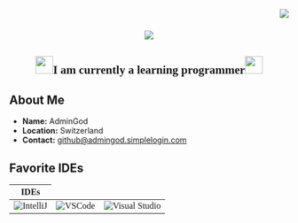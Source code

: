 <img align="right" src="https://visitor-badge.laobi.icu/badge?page_id=AdminGodZ.AdminGodZ" />

<h1 align="center" style="font-family: 'Baloo Thambi 2', cursive;">
    <img src="https://readme-typing-svg.herokuapp.com/?font=Baloo+Thambi+2&size=35&center=true&vCenter=true&width=500&height=70&duration=4000&color=6a0dad&lines=Hey!+;I'm+AdminGod!;" />
</h1>

<h2 align="center" style="font-family: 'Baloo Thambi 2', cursive;"><img src="https://fonts.gstatic.com/s/e/notoemoji/latest/1f49c/512.gif" alt="💜" width="32" height="32"><b>I am currently a learning programmer</b><img src="https://fonts.gstatic.com/s/e/notoemoji/latest/1f49c/512.gif" alt="💜" width="32" height="32"></h2>

## About Me
- **Name:** AdminGod
- **Location:** Switzerland
- **Contact:** github@admingod.simplelogin.com

## Favorite IDEs
<div align="center" style="font-family: 'Baloo Thambi 2', cursive;">
    <table>
        <thead>
            <tr>
                <th>IDEs</th>
            </tr>
        </thead>
        <tbody>
            <tr>
                <td><img src="https://img.icons8.com/color/48/000000/intellij-idea.png" alt="IntelliJ" style="vertical-align:middle;"/></td>
                <td><img src="https://img.icons8.com/color/48/000000/visual-studio-code-2019.png" alt="VSCode" style="vertical-align:middle;"/></td>
                <td><img src="https://img.icons8.com/?size=48&id=ezj3zaVtImPg&format=png&color=000000" alt="Visual Studio" style="vertical-align:middle;"/></td>
            </tr>
        </tbody>
    </table>
</div>
